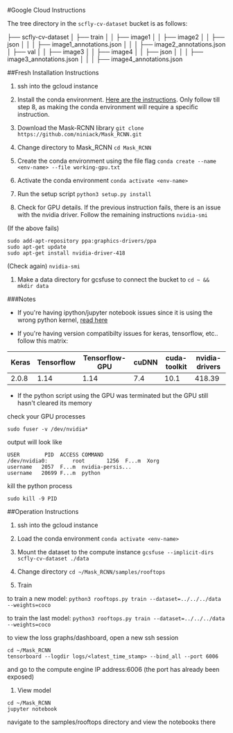 #Google Cloud Instructions

The tree directory in the `scfly-cv-dataset` bucket is as follows:

├── scfly-cv-dataset
│   ├── train
│   │   ├── image1
│   │   ├── image2
│   │   ├── json
│   │   │   ├── image1_annotations.json
│   │   │   ├── image2_annotations.json
│   ├── val
│   │   ├── image3
│   │   ├── image4
│   │   ├── json
│   │   │   ├── image3_annotations.json
│   │   │   ├── image4_annotations.json

##Fresh Installation Instructions

1. ssh into the gcloud instance

1. Install the conda environment. [Here are the instructions](https://www.digitalocean.com/community/tutorials/how-to-install-anaconda-on-ubuntu-18-04-quickstart). Only follow till step 8, as making the conda environment will require a specific instruction.

1. Download the Mask-RCNN library
`git clone https://github.com/niniack/Mask_RCNN.git`

1. Change directory to Mask_RCNN
`cd Mask_RCNN`

1. Create the conda environment using the file flag
`conda create --name <env-name> --file working-gpu.txt`

1. Activate the conda environment
`conda activate <env-name>`

1. Run the setup script
`python3 setup.py install`

1. Check for GPU details. If the previous instruction fails, there is an issue with the nvidia driver. Follow the remaining instructions
`nvidia-smi`

(If the above fails)
```
sudo add-apt-repository ppa:graphics-drivers/ppa
sudo apt-get update
sudo apt-get install nvidia-driver-418
```
(Check again)
`nvidia-smi`

1. Make a data directory for gcsfuse to connect the bucket to
`cd ~ && mkdir data`

###Notes

* If you're having ipython/jupyter notebook issues since it is using the wrong python kernel, [read here](https://stackoverflow.com/questions/37061089/trouble-with-tensorflow-in-jupyter-notebook)

* If you're having version compatibilty issues for keras, tensorflow, etc.. follow this matrix:

| Keras | Tensorflow | Tensorflow-GPU | cuDNN | cuda-toolkit | nvidia-drivers |
|-------|------------|----------------|-------|--------------|----------------|
| 2.0.8 | 1.14       | 1.14           | 7.4   | 10.1         | 418.39         |

* If the python script using the GPU was terminated but the GPU still hasn't cleared its memory

check your GPU processes

```
sudo fuser -v /dev/nvidia*
```

output will look like
```
USER        PID  ACCESS COMMAND
/dev/nvidia0:        root       1256  F...m  Xorg
username   2057  F...m  nvidia-persis...
username   20699 F...m  python
```

kill the python process
```
sudo kill -9 PID
```

##Operation Instructions

1. ssh into the gcloud instance

1. Load the conda environment
`conda activate <env-name>`

1. Mount the dataset to the compute instance
`gcsfuse --implicit-dirs scfly-cv-dataset ./data`

1. Change directory
`cd ~/Mask_RCNN/samples/rooftops`

1. Train

to train a new model:
`python3 rooftops.py train --dataset=../../../data --weights=coco`

to train the last model:
`python3 rooftops.py train --dataset=../../../data --weights=coco`

to view the loss graphs/dashboard, open a new ssh session
```
cd ~/Mask_RCNN
tensorboard --logdir logs/<latest_time_stamp> --bind_all --port 6006
```

and go to the compute engine IP address:6006 (the port has already been exposed)

1. View model

```
cd ~/Mask_RCNN
jupyter notebook
```

navigate to the samples/rooftops directory and view the notebooks there
